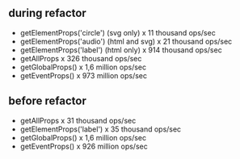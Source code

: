 ## during refactor
- getElementProps('circle') (svg only) x 11 thousand ops/sec
- getElementProps('audio') (html and svg) x 21 thousand ops/sec
- getElementProps('label') (html only) x 914 thousand ops/sec
- getAllProps x 326 thousand ops/sec
- getGlobalProps() x 1,6 million ops/sec
- getEventProps() x 973 million ops/sec

## before refactor
- getAllProps x 31 thousand ops/sec
- getElementProps('label') x 35 thousand ops/sec
- getGlobalProps() x 1,6 million ops/sec
- getEventProps() x 926 million ops/sec